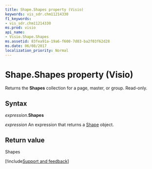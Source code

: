 ```yaml
---
title: Shape.Shapes property (Visio)
keywords: vis_sdr.chm11214330
f1_keywords:
- vis_sdr.chm11214330
ms.prod: visio
api_name:
- Visio.Shape.Shapes
ms.assetid: 83fea91a-19a6-f600-7d03-ba2f03f62d28
ms.date: 06/08/2017
localization_priority: Normal
---
```



# Shape.Shapes property (Visio)

Returns the  **Shapes** collection for a page, master, or group. Read-only.


## Syntax

_expression_.**Shapes**

 _expression_ An expression that returns a [Shape](./Visio.Shape.md) object.


## Return value

Shapes

[!include[Support and feedback](~/includes/feedback-boilerplate.md)]